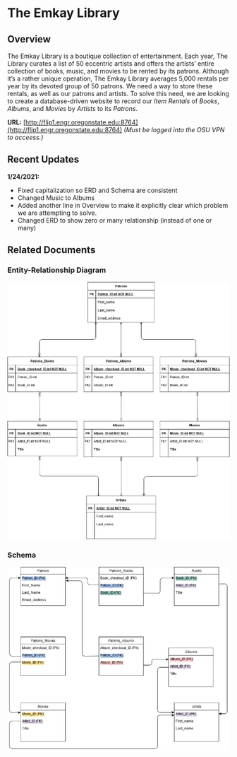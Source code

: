 # The Emkay Library
## Overview
The Emkay Library is a boutique collection of entertainment. Each year, The Library curates a list of 50 eccentric artists and offers the artists’ entire collection of books, music, and movies to be rented by its patrons. Although it’s a rather unique operation, The Emkay Library averages 5,000 rentals per year by its devoted group of 50 patrons. We need a way to store these rentals, as well as our patrons and artists. To solve this need, we are looking to create a database-driven website to record our *Item Rentals* of *Books*, *Albums*, and *Movies* by *Artists* to its *Patrons*.

**URL:** [http://flip1.engr.oregonstate.edu:8764](http://flip1.engr.oregonstate.edu:8764) *(Must be logged into the OSU VPN to acceess.)*

## Recent Updates
**1/24/2021:**
- Fixed capitalization so ERD and Schema are consistent
- Changed Music to Albums
- Added another line in Overview to make it explicitly clear which problem we are attempting to solve.
- Changed ERD to show zero or many relationship (instead of one or many)

## Related Documents
### Entity-Relationship Diagram
![Entity-Relationship Diagram for The Emkay Library](https://github.com/The-Emkay-Library/emkaylibrary/blob/master/public/CS340_ER4.png)

### Schema
![Schema for The Emkay Library](https://github.com/The-Emkay-Library/emkaylibrary/blob/master/public/Schema_Final.png)
